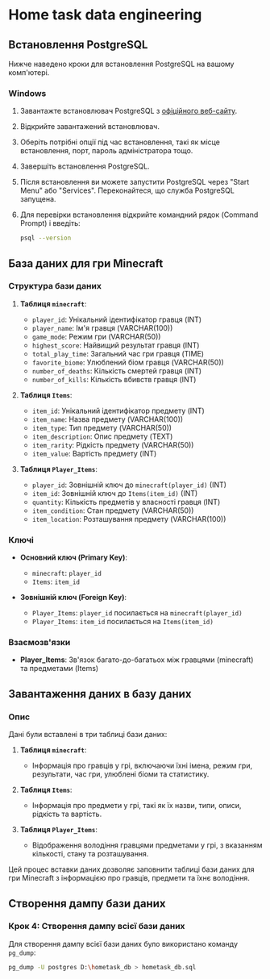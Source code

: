 # Home task data engineering


## Встановлення PostgreSQL

Нижче наведено кроки для встановлення PostgreSQL на вашому комп'ютері.

### Windows

1. Завантажте встановлювач PostgreSQL з [офіційного веб-сайту](https://www.postgresql.org/download/windows/).

2. Відкрийте завантажений встановлювач.

3. Оберіть потрібні опції під час встановлення, такі як місце встановлення, порт, пароль адміністратора тощо.

4. Завершіть встановлення PostgreSQL.

5. Після встановлення ви можете запустити PostgreSQL через "Start Menu" або "Services". Переконайтеся, що служба PostgreSQL запущена.

6. Для перевірки встановлення відкрийте командний рядок (Command Prompt) і введіть:

   ```sh
   psql --version

## База даних для гри Minecraft

### Структура бази даних

1. **Таблиця `minecraft`**:
   - `player_id`: Унікальний ідентифікатор гравця (INT)
   - `player_name`: Ім'я гравця (VARCHAR(100))
   - `game_mode`: Режим гри (VARCHAR(50))
   - `highest_score`: Найвищий результат гравця (INT)
   - `total_play_time`: Загальний час гри гравця (TIME)
   - `favorite_biome`: Улюблений біом гравця (VARCHAR(50))
   - `number_of_deaths`: Кількість смертей гравця (INT)
   - `number_of_kills`: Кількість вбивств гравця (INT)

2. **Таблиця `Items`**:
   - `item_id`: Унікальний ідентифікатор предмету (INT)
   - `item_name`: Назва предмету (VARCHAR(100))
   - `item_type`: Тип предмету (VARCHAR(50))
   - `item_description`: Опис предмету (TEXT)
   - `item_rarity`: Рідкість предмету (VARCHAR(50))
   - `item_value`: Вартість предмету (INT)

3. **Таблиця `Player_Items`**:
   - `player_id`: Зовнішній ключ до `minecraft(player_id)` (INT)
   - `item_id`: Зовнішній ключ до `Items(item_id)` (INT)
   - `quantity`: Кількість предметів у власності гравця (INT)
   - `item_condition`: Стан предмету (VARCHAR(50))
   - `item_location`: Розташування предмету (VARCHAR(100))

### Ключі

- **Основний ключ (Primary Key)**:
  - `minecraft`: `player_id`
  - `Items`: `item_id`
  
- **Зовнішній ключ (Foreign Key)**:
  - `Player_Items`: `player_id` посилається на `minecraft(player_id)`
  - `Player_Items`: `item_id` посилається на `Items(item_id)`

### Взаємозв'язки

- **Player_Items**: Зв'язок багато-до-багатьох між гравцями (minecraft) та предметами (Items)

## Завантаження даних в базу даних

### Опис

Дані були вставлені в три таблиці бази даних:

1. **Таблиця `minecraft`**:
   - Інформація про гравців у грі, включаючи їхні імена, режим гри, результати, час гри, улюблені біоми та статистику.

2. **Таблиця `Items`**:
   - Інформація про предмети у грі, такі як їх назви, типи, описи, рідкість та вартість.

3. **Таблиця `Player_Items`**:
   - Відображення володіння гравцями предметами у грі, з вказанням кількості, стану та розташування.

Цей процес вставки даних дозволяє заповнити таблиці бази даних для гри Minecraft з інформацією про гравців, предмети та їхнє володіння.

## Створення дампу бази даних

### Крок 4: Створення дампу всієї бази даних

Для створення дампу всієї бази даних було використано команду `pg_dump`:

```sh
pg_dump -U postgres D:\hometask_db > hometask_db.sql








